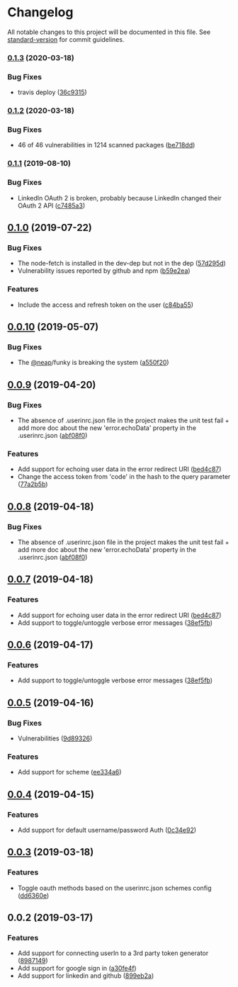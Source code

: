 # Changelog

All notable changes to this project will be documented in this file. See [standard-version](https://github.com/conventional-changelog/standard-version) for commit guidelines.

### [0.1.3](https://github.com/nicolasdao/userin/compare/v0.1.2...v0.1.3) (2020-03-18)


### Bug Fixes

* travis deploy ([36c9315](https://github.com/nicolasdao/userin/commit/36c93154ddaddf1200ff6b37d3d4dc0b7265d84c))

### [0.1.2](https://github.com/nicolasdao/userin/compare/v0.1.1...v0.1.2) (2020-03-18)


### Bug Fixes

* 46 of 46 vulnerabilities in 1214 scanned packages ([be718dd](https://github.com/nicolasdao/userin/commit/be718ddcc1878d0a21ceb441ffd3ac7cc3eab978))

### [0.1.1](https://github.com/nicolasdao/userin/compare/v0.1.0...v0.1.1) (2019-08-10)


### Bug Fixes

* LinkedIn OAuth 2 is broken, probably because LinkedIn changed their OAuth 2 API ([c7485a3](https://github.com/nicolasdao/userin/commit/c7485a3))



## [0.1.0](https://github.com/nicolasdao/userin/compare/v0.0.10...v0.1.0) (2019-07-22)


### Bug Fixes

* The node-fetch is installed in the dev-dep but not in the dep ([57d295d](https://github.com/nicolasdao/userin/commit/57d295d))
* Vulnerability issues reported by github and npm ([b59e2ea](https://github.com/nicolasdao/userin/commit/b59e2ea))


### Features

* Include the access and refresh token on the user ([c84ba55](https://github.com/nicolasdao/userin/commit/c84ba55))



<a name="0.0.10"></a>
## [0.0.10](https://github.com/nicolasdao/userin/compare/v0.0.9...v0.0.10) (2019-05-07)


### Bug Fixes

* The [@neap](https://github.com/neap)/funky is breaking the system ([a550f20](https://github.com/nicolasdao/userin/commit/a550f20))



<a name="0.0.9"></a>
## [0.0.9](https://github.com/nicolasdao/userin/compare/v0.0.6...v0.0.9) (2019-04-20)


### Bug Fixes

* The absence of .userinrc.json file in the project makes the unit test fail + add more doc about the new 'error.echoData' property in the .userinrc.json ([abf08f0](https://github.com/nicolasdao/userin/commit/abf08f0))


### Features

* Add support for echoing user data in the error redirect URI ([bed4c87](https://github.com/nicolasdao/userin/commit/bed4c87))
* Change the access token from 'code' in the hash to the query parameter ([77a2b5b](https://github.com/nicolasdao/userin/commit/77a2b5b))



<a name="0.0.8"></a>
## [0.0.8](https://github.com/nicolasdao/userin/compare/v0.0.7...v0.0.8) (2019-04-18)


### Bug Fixes

* The absence of .userinrc.json file in the project makes the unit test fail + add more doc about the new 'error.echoData' property in the .userinrc.json ([abf08f0](https://github.com/nicolasdao/userin/commit/abf08f0))



<a name="0.0.7"></a>
## [0.0.7](https://github.com/nicolasdao/userin/compare/v0.0.5...v0.0.7) (2019-04-18)


### Features

* Add support for echoing user data in the error redirect URI ([bed4c87](https://github.com/nicolasdao/userin/commit/bed4c87))
* Add support to toggle/untoggle verbose error messages ([38ef5fb](https://github.com/nicolasdao/userin/commit/38ef5fb))



<a name="0.0.6"></a>
## [0.0.6](https://github.com/nicolasdao/userin/compare/v0.0.5...v0.0.6) (2019-04-17)


### Features

* Add support to toggle/untoggle verbose error messages ([38ef5fb](https://github.com/nicolasdao/userin/commit/38ef5fb))



<a name="0.0.5"></a>
## [0.0.5](https://github.com/nicolasdao/userin/compare/v0.0.4...v0.0.5) (2019-04-16)


### Bug Fixes

* Vulnerabilities ([9d89326](https://github.com/nicolasdao/userin/commit/9d89326))


### Features

* Add support for  scheme ([ee334a6](https://github.com/nicolasdao/userin/commit/ee334a6))



<a name="0.0.4"></a>
## [0.0.4](https://github.com/nicolasdao/userin/compare/v0.0.3...v0.0.4) (2019-04-15)


### Features

* Add support for default username/password Auth ([0c34e92](https://github.com/nicolasdao/userin/commit/0c34e92))



<a name="0.0.3"></a>
## [0.0.3](https://github.com/nicolasdao/userin/compare/v0.0.2...v0.0.3) (2019-03-18)


### Features

* Toggle oauth methods based on the userinrc.json schemes config ([dd6360e](https://github.com/nicolasdao/userin/commit/dd6360e))



<a name="0.0.2"></a>
## 0.0.2 (2019-03-17)


### Features

* Add support for connecting userIn to a 3rd party token generator ([8987149](https://github.com/nicolasdao/userin/commit/8987149))
* Add support for google sign in ([a30fe4f](https://github.com/nicolasdao/userin/commit/a30fe4f))
* Add support for linkedin and github ([899eb2a](https://github.com/nicolasdao/userin/commit/899eb2a))
